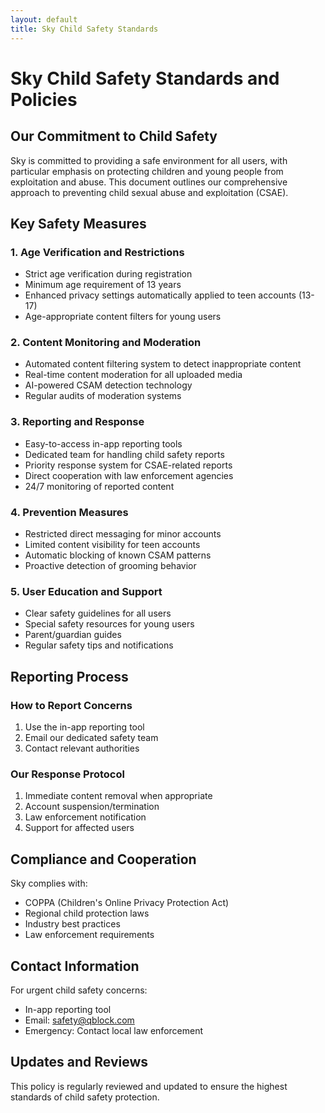 ```yaml
---
layout: default
title: Sky Child Safety Standards
---
```


# Sky Child Safety Standards and Policies

## Our Commitment to Child Safety

Sky is committed to providing a safe environment for all users, with particular emphasis on protecting children and young people from exploitation and abuse. This document outlines our comprehensive approach to preventing child sexual abuse and exploitation (CSAE).

## Key Safety Measures

### 1. Age Verification and Restrictions
- Strict age verification during registration
- Minimum age requirement of 13 years
- Enhanced privacy settings automatically applied to teen accounts (13-17)
- Age-appropriate content filters for young users

### 2. Content Monitoring and Moderation
- Automated content filtering system to detect inappropriate content
- Real-time content moderation for all uploaded media
- AI-powered CSAM detection technology
- Regular audits of moderation systems

### 3. Reporting and Response
- Easy-to-access in-app reporting tools
- Dedicated team for handling child safety reports
- Priority response system for CSAE-related reports
- Direct cooperation with law enforcement agencies
- 24/7 monitoring of reported content

### 4. Prevention Measures
- Restricted direct messaging for minor accounts
- Limited content visibility for teen accounts
- Automatic blocking of known CSAM patterns
- Proactive detection of grooming behavior

### 5. User Education and Support
- Clear safety guidelines for all users
- Special safety resources for young users
- Parent/guardian guides
- Regular safety tips and notifications

## Reporting Process

### How to Report Concerns
1. Use the in-app reporting tool
2. Email our dedicated safety team
3. Contact relevant authorities

### Our Response Protocol
1. Immediate content removal when appropriate
2. Account suspension/termination
3. Law enforcement notification
4. Support for affected users

## Compliance and Cooperation

Sky complies with:
- COPPA (Children's Online Privacy Protection Act)
- Regional child protection laws
- Industry best practices
- Law enforcement requirements

## Contact Information

For urgent child safety concerns:
- In-app reporting tool
- Email: safety@qblock.com
- Emergency: Contact local law enforcement

## Updates and Reviews

This policy is regularly reviewed and updated to ensure the highest standards of child safety protection.
